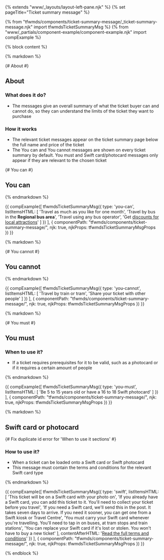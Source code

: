 {% extends "www/_layouts/layout-left-pane.njk" %}
{% set pageTitle="Ticket summary message" %}

{% from "tfwmds/components/ticket-summary-message/_ticket-summary-message.njk" import tfwmdsTicketSummaryMsg %}
{% from "www/_partials/component-example/component-example.njk" import compExample %}

{% block content %}

{% markdown %}

{# About #}

## About

### What does it do?

- The messages give an overall summary of what the ticket buyer can and cannot do, so they can understand the limits of the ticket they want to purchase

### How it works

- The relevant ticket messages appear on the ticket summary page below the full name and price of the ticket
- The You can and You cannot messages are shown on every ticket summary by default. You must and Swift card/photocard messages only appear if they are relevant to the chosen ticket

{# You can #}

## You can

{% endmarkdown %}

{{
  compExample([
    tfwmdsTicketSummaryMsg({
      type: 'you-can',
      listItemsHTML: [
        'Travel as much as you like for one month',
        'Travel by bus in the <b>Regional bus area</b>',
        'Travel using any bus operator',
        'Get <a href="#">discounts for local attractions</a>'
      ]
    })
  ],
  {
    componentPath: "tfwmds/components/ticket-summary-message/",
    njk: true,
    njkProps: tfwmdsTicketSummaryMsgProps
  })
}}

{% markdown %}

{# You cannot #}

## You cannot

{% endmarkdown %}

{{
  compExample([
    tfwmdsTicketSummaryMsg({
      type: 'you-cannot',
      listItemsHTML: [
        'Travel by train or tram',
        'Share your ticket with other people'
      ]
    })
  ],
  {
    componentPath: "tfwmds/components/ticket-summary-message/",
    njk: true,
    njkProps: tfwmdsTicketSummaryMsgProps
  })
}}

{% markdown %}

{# You must #}

## You must

### When to use it?

- If a ticket requires prerequisites for it to be valid, such as a photocard or if it requires a certain amount of people

{% endmarkdown %}

{{
  compExample([
    tfwmdsTicketSummaryMsg({
      type: 'you-must',
      listItemsHTML: [
        'Be 5 to 15 years old or have a 16 to 18 Swift photocard'
      ]
    })
  ],
  {
    componentPath: "tfwmds/components/ticket-summary-message/",
    njk: true,
    njkProps: tfwmdsTicketSummaryMsgProps
  })
}}

{% markdown %}

## Swift card or photocard

{# Fix duplicate id error for 'When to use it sections' #}

<h3 id="when-to-use-it-swift">How to use it?</h3>

- When a ticket can be loaded onto a Swift card or Swift photocard
- This message must contain the terms and conditions for the relevant Swift card type

{% endmarkdown %}

{{
  compExample([
    tfwmdsTicketSummaryMsg({
      type: 'swift',
      listItemsHTML: [
        'This ticket will be on a Swift card with your photo on',
        'If you already have a Swift card, you can add this ticket to it. You\'ll need to collect your ticket before you travel',
        'If you need a Swift card, we\'ll send this in the post. It takes seven days to arrive. If you need it sooner, you can get one from a Swift kiosk or Travel Centre',
        'You must carry your Swift card whenever you\'re travelling. You\'ll need to tap in on buses, at tram stops and train stations',
        'You can replace your Swift card if it\'s lost or stolen. You won\'t have to buy a new ticket'
      ],
      contentAfterHTML: '<a href="#">Read the full terms and conditions</a>'
    })
  ],
  {
    componentPath: "tfwmds/components/ticket-summary-message/",
    njk: true,
    njkProps: tfwmdsTicketSummaryMsgProps
  })
}}

{% endblock %}

